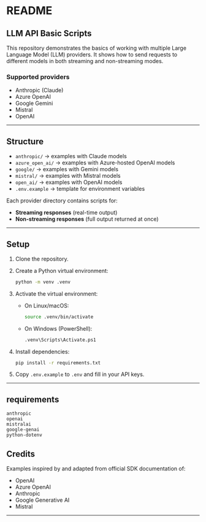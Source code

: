# README

## LLM API Basic Scripts

This repository demonstrates the basics of working with multiple Large Language Model (LLM) providers. It shows how to send requests to different models in both streaming and non-streaming modes.

### Supported providers

- Anthropic (Claude)
- Azure OpenAI
- Google Gemini
- Mistral
- OpenAI

---

## Structure

- `anthropic/` → examples with Claude models
- `azure_open_ai/` → examples with Azure-hosted OpenAI models
- `google/` → examples with Gemini models
- `mistral/` → examples with Mistral models
- `open_ai/` → examples with OpenAI models
- `.env.example` → template for environment variables

Each provider directory contains scripts for:

- **Streaming responses** (real-time output)
- **Non-streaming responses** (full output returned at once)

---

## Setup

1. Clone the repository.

2. Create a Python virtual environment:

   ```bash
   python -m venv .venv
   ```

3. Activate the virtual environment:

   - On Linux/macOS:

     ```bash
     source .venv/bin/activate
     ```

   - On Windows (PowerShell):

     ```bash
     .venv\Scripts\Activate.ps1
     ```

4. Install dependencies:

   ```bash
   pip install -r requirements.txt
   ```

5. Copy `.env.example` to `.env` and fill in your API keys.

---

## requirements

```
anthropic
openai
mistralai
google-genai
python-dotenv
```

## Credits

Examples inspired by and adapted from official SDK documentation of:

- OpenAI
- Azure OpenAI
- Anthropic
- Google Generative AI
- Mistral

---
